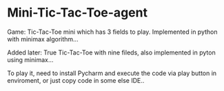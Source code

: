 # Mini-Tic-Tac-Toe-agent
Game: Tic-Tac-Toe mini which has 3 fields to play.
Implemented in python with minimax algorithm...

Added later: True Tic-Tac-Toe with nine fileds,
also implemented in pyton using minimax...

To play it, need to install Pycharm and execute the code via play button in enviroment,
or just copy code in some else IDE..

